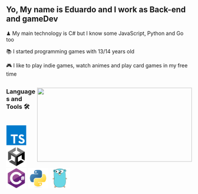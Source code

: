 ## Yo, My name is Eduardo and I work as Back-end and gameDev

<p align="left">
    ♟ My main technology is C# but I know some JavaScript, Python and Go too
</p>

<p align="left">
    📚 I started programming games with 13/14 years old
</p>

<p align="left">
    🎮 I like to play indie games, watch animes and play card games in my free time
</p>

<img src="https://i.pinimg.com/originals/00/05/3b/00053bfd16ab1eb04dc1e17a1dd8e3d5.gif" min-width="300px"
    max-width="500px" width="420px" height="200" align="right">
---

### Languages and Tools 🛠

<div style="vertical-align:middle;"><br>
    <img src="https://raw.githubusercontent.com/devicons/devicon/master/icons/typescript/typescript-original.svg"
        alt="Unity" width="55" height="55" />
    <img src="https://raw.githubusercontent.com/devicons/devicon/master/icons/unity/unity-original.svg" alt="Unity"
        width="55" height="55" />
    <img src="https://github.com/devicons/devicon/blob/master/icons/csharp/csharp-original.svg" alt="csharp" width="55"
        height="55" />
    <img src="https://github.com/devicons/devicon/blob/master/icons/python/python-original.svg" alt="Python" width="55"
        height="55" />
    <img src="https://raw.githubusercontent.com/devicons/devicon/master/icons/go/go-original.svg" alt="go" width="55"
        height="55" />
</div>
